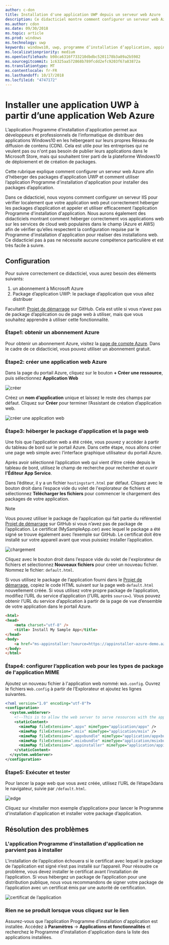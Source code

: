 ```yaml
---
author: c-don
title: Installation d'une application UWP depuis un serveur web Azure
description: Ce didacticiel montre comment configurer un serveur web Azure, vérifier que votre application web peut héberger des packages d’application et appeler et utiliser le Programme d'installation d'application efficacement.
ms.author: cdon
ms.date: 09/30/2018
ms.topic: article
ms.prod: windows
ms.technology: uwp
keywords: windows10, uwp, programme d’installation d’application, appinstaller, charger une version test, ensemble connexe, packages facultatifs, serveur web Azure
ms.localizationpriority: medium
ms.openlocfilehash: b98ca6316f733210dbdbc5201178b3a89a2b5982
ms.sourcegitcommit: 1c6325aa572868b789fcdd2efc9203f67a83872a
ms.translationtype: MT
ms.contentlocale: fr-FR
ms.lasthandoff: 10/17/2018
ms.locfileid: "4747172"
---
```

# <a name="install-a-uwp-app-from-an-azure-web-app"></a>Installer une application UWP à partir d’une application Web Azure

L’application Programme d'installation d'application permet aux développeurs et professionnels de l’informatique de distribuer des applications Windows10 en les hébergeant sur leurs propres Réseau de diffusion de contenu (CDN). Cela est utile pour les entreprises qui ne veulent pas ou n'ont pas besoin de publier leurs applications dans le Microsoft Store, mais qui souhaitent tirer parti de la plateforme Windows10 de déploiement et de création de packages.

Cette rubrique explique comment configurer un serveur web Azure afin d'héberger des packages d'application UWP et comment utiliser l’application Programme d'installation d'application pour installer des packages d’application.

Dans ce didacticiel, nous voyons comment configurer un serveur IIS pour vérifier localement que votre application web peut correctement héberger les packages d’application et appeler et utiliser efficacement l’application Programme d'installation d'application. Nous aurons également des didacticiels montrant comment héberger correctement vos applications web sur les services de cloud web populaires dans le champ (Azure et AWS) afin de vérifier qu’elles respectent la configuration requise par le Programme d'installation d'application pour réaliser des installations web. Ce didacticiel pas à pas ne nécessite aucune compétence particulière et est très facile à suivre. 

## <a name="setup"></a>Configuration

Pour suivre correctement ce didacticiel, vous aurez besoin des éléments suivants:
 
1. un abonnement à Microsoft Azure 
2. Package d’application UWP: le package d’application que vous allez distribuer

Facultatif: [Projet de démarrage](https://github.com/AppInstaller/MySampleWebApp) sur GitHub. Cela est utile si vous n’avez pas de package d’application ou de page web à utiliser, mais que vous souhaitez apprendre à utiliser cette fonctionnalité.

### <a name="step-1---get-an-azure-subscription"></a>Étape1: obtenir un abonnement Azure
Pour obtenir un abonnement Azure, visitez la [page de compte Azure](https://azure.microsoft.com/free/). Dans le cadre de ce didacticiel, vous pouvez utiliser un abonnement gratuit.

### <a name="step-2---create-an-azure-web-app"></a>Étape2: créer une application web Azure 
Dans la page du portail Azure, cliquez sur le bouton **+ Créer une ressource**, puis sélectionnez **Application Web**

![créer](images/azure-create-app.png)

Créez un **nom d’application** unique et laissez le reste des champs par défaut. Cliquez sur **Créer** pour terminer l’Assistant de création d’application web. 

![créer une application web](images/azure-create-app-2.png)

### <a name="step-3---hosting-the-app-package-and-the-web-page"></a>Étape3: héberger le package d’application et la page web 
Une fois que l’application web a été créée, vous pouvez y accéder à partir du tableau de bord sur le portail Azure. Dans cette étape, nous allons créer une page web simple avec l’interface graphique utilisateur du portail Azure.

Après avoir sélectionné l’application web qui vient d’être créée depuis le tableau de bord, utilisez le champ de recherche pour rechercher et ouvrir **l'Éditeur App Service**. 

Dans l’éditeur, il y a un fichier `hostingstart.html` par défaut. Cliquez avec le bouton droit dans l’espace vide du volet de l'explorateur de fichiers et sélectionnez **Télécharger les fichiers** pour commencer le chargement des packages de votre application.

> [!NOTE]
> Vous pouvez utiliser le package de l’application qui fait partie du référentiel [Projet de démarrage](https://github.com/AppInstaller/MySampleWebApp) sur GitHub si vous n’avez pas de package de l’application. Le certificat (MySampleApp.cer) avec lequel le package a été signé se trouve également avec l’exemple sur GitHub. Le certificat doit être installé sur votre appareil avant que vous puissiez installer l’application.

![chargement](images/azure-upload-file.png)

Cliquez avec le bouton droit dans l’espace vide du volet de l'explorateur de fichiers et sélectionnez **Nouveaux fichiers** pour créer un nouveau fichier. Nommez le fichier: `default.html`.

Si vous utilisez le package de l’application fourni dans le [Projet de démarrage](https://github.com/AppInstaller/MySampleWebApp), copiez le code HTML suivant sur la page web `default.html` nouvellement créée. Si vous utilisez votre propre package de l’application, modifiez l’URL du service d’application (l’URL après `source=`). Vous pouvez obtenir l’URL du service d’application à partir de la page de vue d’ensemble de votre application dans le portail Azure.

```html
<html>
<head>
    <meta charset="utf-8" />
    <title> Install My Sample App</title>
</head>
<body>
    <a href="ms-appinstaller:?source=https://appinstaller-azure-demo.azurewebsites.net/MySampleApp.appxbundle"> Install My Sample App</a>
</body>
</html>
```

### <a name="step-4---configure-the-web-app-for-app-package-mime-types"></a>Étape4: configurer l’application web pour les types de package de l'application MIME

Ajoutez un nouveau fichier à l'application web nommé: `Web.config`. Ouvrez le fichiers `Web.config` à partir de l’Explorateur et ajoutez les lignes suivantes. 

```xml
<?xml version="1.0" encoding="utf-8"?>
<configuration>
  <system.webServer>
    <!--This is to allow the web server to serve resources with the appropriate file extension-->
    <staticContent>
      <mimeMap fileExtension=".appx" mimeType="application/appx" />
      <mimeMap fileExtension=".msix" mimeType="application/msix" />
      <mimeMap fileExtension=".appxbundle" mimeType="application/appxbundle" />
      <mimeMap fileExtension=".msixbundle" mimeType="application/msixbundle" />
      <mimeMap fileExtension=".appinstaller" mimeType="application/appinstaller" />
    </staticContent>
  </system.webServer>
</configuration>
```

### <a name="step-5---run-and-test"></a>Étape5: Exécuter et tester

Pour lancer la page web que vous avez créée, utilisez l’URL de l’étape3dans le navigateur, suivie par `/default.html`. 

![edge](images/edge.png)

Cliquez sur «Installer mon exemple d’application» pour lancer le Programme d'installation d'application et installer votre package d’application. 

## <a name="troubleshooting-issues"></a>Résolution des problèmes

### <a name="app-installer-app-fails-to-install"></a>L'application Programme d'installation d'application ne parvient pas à installer 
L'installation de l’application échouera si le certificat avec lequel le package de l’application est signé n’est pas installé sur l’appareil. Pour résoudre ce problème, vous devez installer le certificat avant l’installation de l’application. Si vous hébergez un package de l’application pour une distribution publique, nous vous recommandons de signer votre package de l’application avec un certificat émis par une autorité de certification. 

![certificat de l’application](images/aws-app-cert.png)

### <a name="nothing-happens-when-you-click-the-link"></a>Rien ne se produit lorsque vous cliquez sur le lien 
Assurez-vous que l’application Programme d'installation d'application est installée. Accédez à **Paramètres** -> **Applications et fonctionnalités** et recherchez le Programme d'installation d'application dans la liste des applications installées. 

